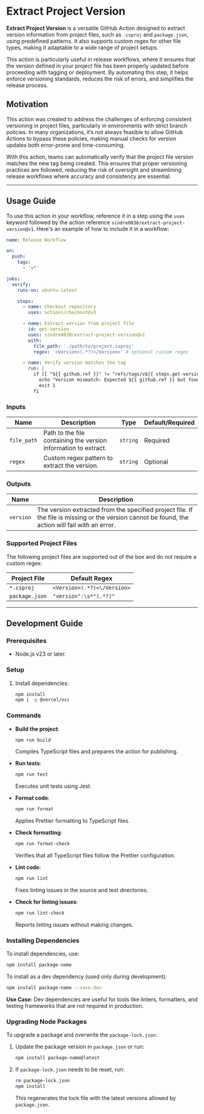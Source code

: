 # Extract Project Version

**Extract Project Version** is a versatile GitHub Action designed to extract version information from project files, such as `.csproj` and `package.json`, using predefined patterns. It also supports custom regex for other file types, making it adaptable to a wide range of project setups.

This action is particularly useful in release workflows, where it ensures that the version defined in your project file has been properly updated before proceeding with tagging or deployment. By automating this step, it helps enforce versioning standards, reduces the risk of errors, and simplifies the release process.

## Motivation

This action was created to address the challenges of enforcing consistent versioning in project files, particularly in environments with strict branch policies. In many organizations, it’s not always feasible to allow GitHub Actions to bypass these policies, making manual checks for version updates both error-prone and time-consuming.

With this action, teams can automatically verify that the project file version matches the new tag being created. This ensures that proper versioning practices are followed, reducing the risk of oversight and streamlining release workflows where accuracy and consistency are essential.

---

## Usage Guide

To use this action in your workflow, reference it in a step using the `uses` keyword followed by the action reference `sindre0830/extract-project-version@v1`. Here's an example of how to include it in a workflow:

```yaml
name: Release Workflow

on:
  push:
    tags:
      - 'v*'

jobs:
  verify:
    runs-on: ubuntu-latest

    steps:
      - name: Checkout repository
        uses: actions/checkout@v3

      - name: Extract version from project file
        id: get-version
        uses: sindre0830/extract-project-version@v1
        with:
          file_path: './path/to/project.csproj'
          regex: '<Version>(.*?)</Version>' # optional custom regex

      - name: Verify version matches the tag
        run: |
          if [[ "${{ github.ref }}" != "refs/tags/v${{ steps.get-version.outputs.version }}" ]]; then
            echo "Version mismatch: Expected ${{ github.ref }} but found v${{ steps.get-version.outputs.version }}."
            exit 1
          fi
```

### Inputs

| Name        | Description                                                     | Type     | Default/Required |
|-------------|-----------------------------------------------------------------|----------|------------------|
| `file_path` | Path to the file containing the version information to extract. | `string` | Required         |
| `regex`     | Custom regex pattern to extract the version.                    | `string` | Optional         |

### Outputs

| Name      | Description                                                                                     |
|-----------|-------------------------------------------------------------------------------------------------|
| `version` | The version extracted from the specified project file. If the file is missing or the version cannot be found, the action will fail with an error. |

### Supported Project Files

The following project files are supported out of the box and do not require a custom regex:

| Project File   | Default Regex                   |
|----------------|---------------------------------|
| `*.csproj`     | `<Version>(.*?)<\/Version>`     |
| `package.json` | `"version":\s*"(.*?)"`          |

---

## Development Guide

### Prerequisites
- Node.js v23 or later.

### Setup
1. Install dependencies:
   ```bash
   npm install
   npm i -g @vercel/ncc
   ```

### Commands
- **Build the project**:
  ```bash
  npm run build
  ```
  Compiles TypeScript files and prepares the action for publishing.

- **Run tests**:
  ```bash
  npm run test
  ```
  Executes unit tests using Jest.

- **Format code**:
  ```bash
  npm run format
  ```
  Applies Prettier formatting to TypeScript files.

- **Check formatting**:
  ```bash
  npm run format-check
  ```
  Verifies that all TypeScript files follow the Prettier configuration.

- **Lint code**:
  ```bash
  npm run lint
  ```
  Fixes linting issues in the source and test directories.

- **Check for linting issues**:
  ```bash
  npm run lint-check
  ```
  Reports linting issues without making changes.

### Installing Dependencies
To install dependencies, use:
```bash
npm install package-name
```

To install as a dev dependency (used only during development):
```bash
npm install package-name --save-dev
```
**Use Case**: Dev dependencies are useful for tools like linters, formatters, and testing frameworks that are not required in production.

### Upgrading Node Packages
To upgrade a package and overwrite the `package-lock.json`:
1. Update the package version in `package.json` or run:
   ```bash
   npm install package-name@latest
   ```
2. If `package-lock.json` needs to be reset, run:
   ```bash
   rm package-lock.json
   npm install
   ```
   This regenerates the lock file with the latest versions allowed by `package.json`.
